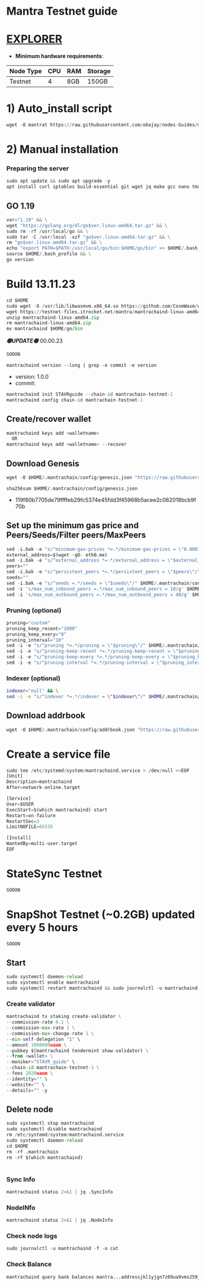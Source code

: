 # Mantra Testnet guide

[EXPLORER](https://explorer.stavr.tech/Mantra-Testnet/staking)
=

- **Minimum hardware requirements**:

| Node Type |CPU | RAM  | Storage  | 
|-----------|----|------|----------|
| Testnet   |   4|  8GB | 150GB    |


# 1) Auto_install script
```python
wget -O mantrat https://raw.githubusercontent.com/obajay/nodes-Guides/main/Projects/Mantra/mantrat && chmod +x mantrat && ./mantrat
```

# 2) Manual installation

### Preparing the server
```python
sudo apt update && sudo apt upgrade -y
apt install curl iptables build-essential git wget jq make gcc nano tmux htop nvme-cli pkg-config libssl-dev libleveldb-dev tar clang bsdmainutils ncdu unzip libleveldb-dev -y
```

## GO 1.19
```python
ver="1.19" && \
wget "https://golang.org/dl/go$ver.linux-amd64.tar.gz" && \
sudo rm -rf /usr/local/go && \
sudo tar -C /usr/local -xzf "go$ver.linux-amd64.tar.gz" && \
rm "go$ver.linux-amd64.tar.gz" && \
echo "export PATH=$PATH:/usr/local/go/bin:$HOME/go/bin" >> $HOME/.bash_profile && \
source $HOME/.bash_profile && \
go version
```

# Build 13.11.23
```python
cd $HOME
sudo wget -O /usr/lib/libwasmvm.x86_64.so https://github.com/CosmWasm/wasmvm/releases/download/v1.3.0/libwasmvm.x86_64.so
wget https://testnet-files.itrocket.net/mantra/mantrachaind-linux-amd64.zip
unzip mantrachaind-linux-amd64.zip
rm mantrachaind-linux-amd64.zip
mv mantrachaind $HOME/go/bin

```
*******🟢UPDATE🟢******* 00.00.23
```python
SOOON
```

`mantrachaind version --long | grep -e commit -e version`
- version: 1.0.0
- commit: 

```python
mantrachaind init STAVRguide --chain-id mantrachain-testnet-1
mantrachaind config chain-id mantrachain-testnet-1
```    

## Create/recover wallet
```python
mantrachaind keys add <walletname>
  OR
mantrachaind keys add <walletname> --recover
```

## Download Genesis
```python
wget -O $HOME/.mantrachain/config/genesis.json "https://raw.githubusercontent.com/obajay/nodes-Guides/main/Projects/Mantra/genesis.json"

```
`sha256sum $HOME/.mantrachain/config/genesis.json`
+ 119f80b7705de79ffffeb29fc5374e45fdd3f45968b5acee2c062018bcb9f70b

## Set up the minimum gas price and Peers/Seeds/Filter peers/MaxPeers
```python
sed -i.bak -e "s/^minimum-gas-prices *=.*/minimum-gas-prices = \"0.0001uaum\"/;" ~/.mantrachain/config/app.toml
external_address=$(wget -qO- eth0.me) 
sed -i.bak -e "s/^external_address *=.*/external_address = \"$external_address:26656\"/" $HOME/.mantrachain/config/config.toml
peers=""
sed -i.bak -e "s/^persistent_peers *=.*/persistent_peers = \"$peers\"/" $HOME/.mantrachain/config/config.toml
seeds=""
sed -i.bak -e "s/^seeds =.*/seeds = \"$seeds\"/" $HOME/.mantrachain/config/config.toml
sed -i 's/max_num_inbound_peers =.*/max_num_inbound_peers = 10/g' $HOME/.mantrachain/config/config.toml
sed -i 's/max_num_outbound_peers =.*/max_num_outbound_peers = 40/g' $HOME/.mantrachain/config/config.toml

```
### Pruning (optional)
```python
pruning="custom"
pruning_keep_recent="1000"
pruning_keep_every="0"
pruning_interval="10"
sed -i -e "s/^pruning *=.*/pruning = \"$pruning\"/" $HOME/.mantrachain/config/app.toml
sed -i -e "s/^pruning-keep-recent *=.*/pruning-keep-recent = \"$pruning_keep_recent\"/" $HOME/.mantrachain/config/app.toml
sed -i -e "s/^pruning-keep-every *=.*/pruning-keep-every = \"$pruning_keep_every\"/" $HOME/.mantrachain/config/app.toml
sed -i -e "s/^pruning-interval *=.*/pruning-interval = \"$pruning_interval\"/" $HOME/.mantrachain/config/app.toml
```
### Indexer (optional) 
```bash
indexer="null" && \
sed -i -e "s/^indexer *=.*/indexer = \"$indexer\"/" $HOME/.mantrachain/config/config.toml
```

## Download addrbook
```python
wget -O $HOME/.mantrachain/config/addrbook.json "https://raw.githubusercontent.com/obajay/nodes-Guides/main/Projects/Mantra/addrbook.json"
```

# Create a service file
```python
sudo tee /etc/systemd/system/mantrachaind.service > /dev/null <<EOF
[Unit]
Description=mantrachaind
After=network-online.target

[Service]
User=$USER
ExecStart=$(which mantrachaind) start
Restart=on-failure
RestartSec=3
LimitNOFILE=65535

[Install]
WantedBy=multi-user.target
EOF
```
# StateSync Testnet
```python
SOOON
```
# SnapShot Testnet (~0.2GB) updated every 5 hours  
```python
SOOON
```

## Start
```python
sudo systemctl daemon-reload
sudo systemctl enable mantrachaind
sudo systemctl restart mantrachaind && sudo journalctl -u mantrachaind -f -o cat
```

### Create validator
```python
mantrachaind tx staking create-validator \
--commission-rate 0.1 \
--commission-max-rate 1 \
--commission-max-change-rate 1 \
--min-self-delegation "1" \
--amount 1000000uaum \
--pubkey $(mantrachaind tendermint show-validator) \
--from <wallet> \
--moniker="STAVR_guide" \
--chain-id mantrachain-testnet-1 \
--fees 2020uaum \
--identity="" \
--website="" \
--details="" -y
```

## Delete node
```python
sudo systemctl stop mantrachaind
sudo systemctl disable mantrachaind
rm /etc/systemd/system/mantrachaind.service
sudo systemctl daemon-reload
cd $HOME
rm -rf .mantrachain
rm -rf $(which mantrachaind)
```
#
### Sync Info
```python
mantrachaind status 2>&1 | jq .SyncInfo
```
### NodeINfo
```python
mantrachaind status 2>&1 | jq .NodeInfo
```
### Check node logs
```python
sudo journalctl -u mantrachaind -f -o cat
```
### Check Balance
```python
mantrachaind query bank balances mantra...addressjkl1yjgn7z09ua9vms259j
```
